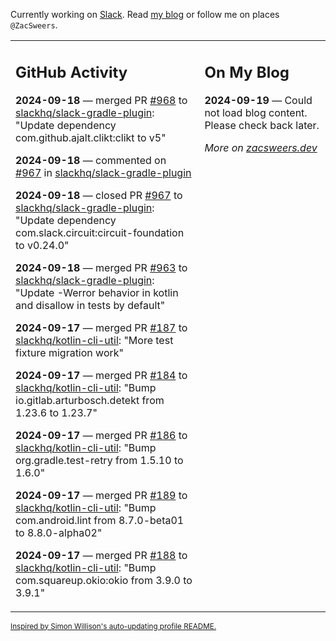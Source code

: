 Currently working on [Slack](https://slack.com/). Read [my blog](https://zacsweers.dev/) or follow me on places `@ZacSweers`.

<table><tr><td valign="top" width="60%">

## GitHub Activity
<!-- githubActivity starts -->
**2024-09-18** — merged PR [#968](https://github.com/slackhq/slack-gradle-plugin/pull/968) to [slackhq/slack-gradle-plugin](https://github.com/slackhq/slack-gradle-plugin): "Update dependency com.github.ajalt.clikt:clikt to v5"

**2024-09-18** — commented on [#967](https://github.com/slackhq/slack-gradle-plugin/pull/967#issuecomment-2359363346) in [slackhq/slack-gradle-plugin](https://github.com/slackhq/slack-gradle-plugin)

**2024-09-18** — closed PR [#967](https://github.com/slackhq/slack-gradle-plugin/pull/967) to [slackhq/slack-gradle-plugin](https://github.com/slackhq/slack-gradle-plugin): "Update dependency com.slack.circuit:circuit-foundation to v0.24.0"

**2024-09-18** — merged PR [#963](https://github.com/slackhq/slack-gradle-plugin/pull/963) to [slackhq/slack-gradle-plugin](https://github.com/slackhq/slack-gradle-plugin): "Update -Werror behavior in kotlin and disallow in tests by default"

**2024-09-17** — merged PR [#187](https://github.com/slackhq/kotlin-cli-util/pull/187) to [slackhq/kotlin-cli-util](https://github.com/slackhq/kotlin-cli-util): "More test fixture migration work"

**2024-09-17** — merged PR [#184](https://github.com/slackhq/kotlin-cli-util/pull/184) to [slackhq/kotlin-cli-util](https://github.com/slackhq/kotlin-cli-util): "Bump io.gitlab.arturbosch.detekt from 1.23.6 to 1.23.7"

**2024-09-17** — merged PR [#186](https://github.com/slackhq/kotlin-cli-util/pull/186) to [slackhq/kotlin-cli-util](https://github.com/slackhq/kotlin-cli-util): "Bump org.gradle.test-retry from 1.5.10 to 1.6.0"

**2024-09-17** — merged PR [#189](https://github.com/slackhq/kotlin-cli-util/pull/189) to [slackhq/kotlin-cli-util](https://github.com/slackhq/kotlin-cli-util): "Bump com.android.lint from 8.7.0-beta01 to 8.8.0-alpha02"

**2024-09-17** — merged PR [#188](https://github.com/slackhq/kotlin-cli-util/pull/188) to [slackhq/kotlin-cli-util](https://github.com/slackhq/kotlin-cli-util): "Bump com.squareup.okio:okio from 3.9.0 to 3.9.1"
<!-- githubActivity ends -->
</td><td valign="top" width="40%">

## On My Blog
<!-- blog starts -->
**2024-09-19** — Could not load blog content. Please check back later.
<!-- blog ends -->
_More on [zacsweers.dev](https://zacsweers.dev/)_
</td></tr></table>

<sub><a href="https://simonwillison.net/2020/Jul/10/self-updating-profile-readme/">Inspired by Simon Willison's auto-updating profile README.</a></sub>